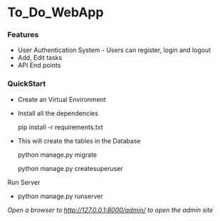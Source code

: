 # To_Do_WebApp 

### Features
- User Authentication System - Users can register, login and logout
- Add, Edit tasks 
- API End points  

### QuickStart
- Create an Virtual Environment
- Install all the dependencies 
 
  pip install -r requirements.txt
  
- This will create the tables in the Database
  
  python manage.py migrate
  
  python manage.py createsuperuser
  
Run Server
* python manage.py runserver

*Open a browser to http://127.0.0.1:8000/admin/ to open the admin site*

